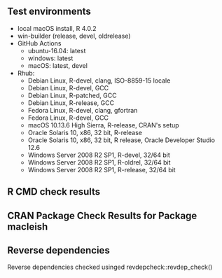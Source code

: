 ## Test environments

* local macOS install, R 4.0.2
* win-builder (release, devel, oldrelease)
* GitHub Actions
    + ubuntu-16.04: latest
    + windows: latest
    + macOS: latest, devel
* Rhub: 
    + Debian Linux, R-devel, clang, ISO-8859-15 locale
    + Debian Linux, R-devel, GCC
    + Debian Linux, R-patched, GCC
    + Debian Linux, R-release, GCC
    + Fedora Linux, R-devel, clang, gfortran
    + Fedora Linux, R-devel, GCC
    + macOS 10.13.6 High Sierra, R-release, CRAN's setup
    + Oracle Solaris 10, x86, 32 bit, R-release
    + Oracle Solaris 10, x86, 32 bit, R release, Oracle Developer Studio 12.6
    + Windows Server 2008 R2 SP1, R-devel, 32/64 bit
    + Windows Server 2008 R2 SP1, R-oldrel, 32/64 bit
    + Windows Server 2008 R2 SP1, R-release, 32/64 bit


## R CMD check results


## CRAN Package Check Results for Package macleish





## Reverse dependencies

Reverse dependencies checked usinged revdepcheck::revdep_check()

